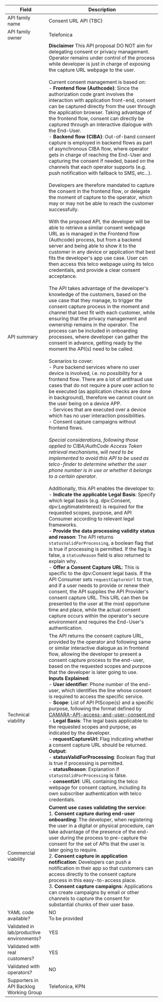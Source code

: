 | **Field**             | Description |
|------------------------|-------------|
| API family name        | Consent URL API (TBC) |
| API family owner       | Telefonica |
| API summary            | **Disclaimer** This API proposal DO NOT aim for delegating consent or privacy management. Operator remains under control of the process while developer is just in charge of exposing the capture URL webpage to the user.<br><br>Current consent management is based on:<br>- **Frontend flow (Authcode)**: Since the authorization code grant involves the interaction with application front-end, consent can be captured directly from the user through the application browser. Taking advantage of the frontend flow, consent can directly be captured through an interactive dialogue with the End-User.<br>- **Backend flow (CIBA)**: Out-of-band consent capture is employed in backend flows as part of asynchronous CIBA flow, where operator gets in charge of reaching the End-User and capturing the consent if needed, based on the channels that each operator supports (e.g. push notification with fallback to SMS, etc...).<br><br>Developers are therefore mandated to capture the consent in the frontend flow, or delegate the moment of capture to the operator, which may or may not be able to reach the customer successfully.<br><br>With the proposed API, the developer will be able to retrieve a similar consent webpage URL as is managed in the Frontend flow (Authcode) process, but from a backend server and being able to show it to the customer in any device or application that best fits the developer's app use case. User can then access this telco webpage using its telco credentials, and provide a clear consent acceptance.<br><br>The API takes advantage of the developer's knowledge of the customers, based on the use case that they manage, to trigger the consent capture process in the moment and channel that best fit with each customer, while ensuring that the privacy management and ownership remains in the operator. The process can be included in onboarding processes, where developer can gather the consent in advance, getting ready by the moment the API(s) need to be called.<br><br> Scenarios to cover:<br> - Pure backend services where no user device is involved, i.e. no possibility for a frontend flow. There are a lot of antifraud use cases that do not require a pure user action to be executed (as application checks are done in background), therefore we cannot count on the user being on a device APP. <br> - Services that are executed over a device which has no user interaction possibilities.<br> - Consent capture campaigns without frontend flows.<br><br>_Special considerations, following those applied to CIBA/AuthCode Access Token retrieval mechanisms, will need to be implemented to avoid this API to be used as telco-finder to determine whether the user phone number is in use or whether it belongs to a certain operator._<br><br>Additionally, this API enables the developer to:<br>- **Indicate the applicable Legal Basis**: Specify which legal basis (e.g. dpv:Consent, dpv:LegitimateInterest) is required for the requested scopes, purpose, and API Consumer according to relevant legal frameworks.<br>- **Provide the data processing validity status and reason**: The API returns `statusValidForProcessing`, a boolean flag that is true if processing is permitted. If the flag is false, a `statusReason` field is also returned to explain why.<br>- **Offer a Consent Capture URL**: This is specific to the dpv:Consent legal basis. If the API Consumer sets `requestCaptureUrl` to true, and if a user needs to provide or renew their consent, the API supplies the API Provider's consent capture URL. This URL can then be presented to the user at the most opportune time and place, while the actual consent capture occurs within the operator's secure environment and requires the End-User's authentication. |
| Technical viability    | The API returns the consent capture URL, provided by the operator and following same or similar interactive dialogue as in frontend flow, allowing the developer to present a consent capture process to the end-user, based on the requested scopes and purpose that the developer is later going to use. <br>**Inputs Explained:**<br>- **User identifier**: Phone number of the end-user, which identifies the line whose consent is required to access the specific service.<br>- **Scope**: List of API PIScope(s) and a specific purpose, following the format defined by [CAMARA-API-access-and-user-consent.md](https://github.com/camaraproject/IdentityAndConsentManagement/blob/main/documentation/CAMARA-API-access-and-user-consent.md)<br>- **Legal Basis**: The legal basis applicable to the requested scopes and purpose, as indicated by the developer.<br>- **requestCaptureUrl**: Flag indicating whether a consent capture URL should be returned. <br>**Output:**<br>- **statusValidForProcessing**: Boolean flag that is true if processing is permitted.<br>- **statusReason**: Explanation if `statusValidForProcessing` is false.<br>- **consentUrl**: URL containing the telco webpage for consent capture, including its own subscriber authentication with telco credentials. |
| Commercial viability   | **Current use cases validating the service:**<br> 1. **Consent capture during end-user onboarding**: The developer, when registering the user in a digital or physical procedure, can take advantage of the presence of the end-user during the process to pre-capture the consent for the set of APIs that the user is later going to require. <br> 2. **Consent capture in application notification**: Developers can push a notification in their app so that customers can access directly to the consent capture process in this easy-to-access place. <br> 3. **Consent capture campaigns**: Applications can create campaigns by email or other channels to capture the consent for substantial chunks of their user base. |
| YAML code available?    | NO<br>To be provided |
| Validated in lab/productive environments? | YES |
| Validated with real customers? | YES |
| Validated with operators? | NO |
| Supporters in API Backlog Working Group | Telefonica, KPN |
